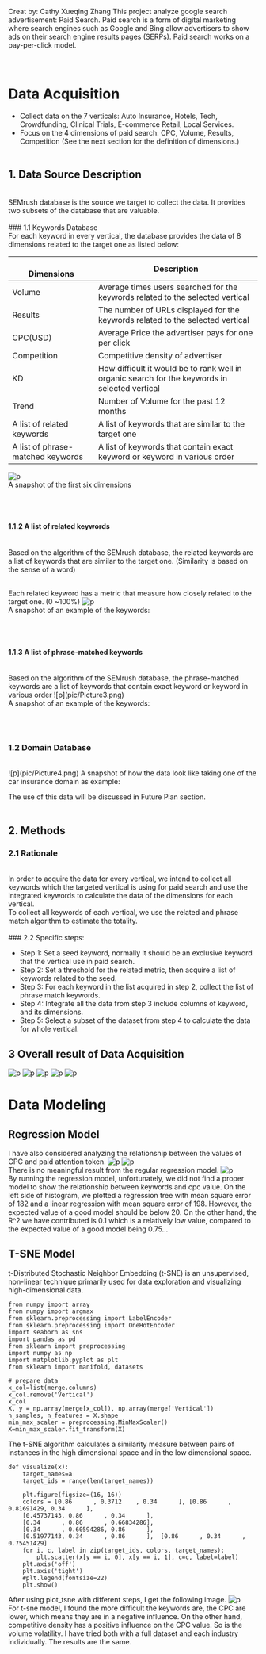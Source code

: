 Creat by: Cathy Xueqing Zhang
This project analyze google search advertisement: Paid Search. Paid search is a form of digital marketing where search engines such as Google and Bing allow advertisers to show ads on their search engine results pages (SERPs). Paid search works on a pay-per-click model.<br/>
<br/><br/>
# Data Acquisition 
- Collect data on the 7 verticals: Auto Insurance, Hotels, Tech, Crowdfunding, Clinical Trials, E-commerce Retail, Local Services.
- Focus on the 4 dimensions of paid search: CPC, Volume, Results, Competition (See the next section for the definition of dimensions.)
<br/><br/>
## 1. Data Source Description 
<br/>
SEMrush database is the source we target to collect the data. It provides two subsets of the database that are valuable.
<br/><br/>
### 1.1 Keywords Database
<br/>
For each keyword in every vertical, the database provides the data of 8 dimensions related to the target one as listed below:<br/>




<br/>Dimensions |	Description
------------ | -------------
Volume | Average times users searched for the keywords related to the selected vertical
Results | The number of URLs displayed for the keywords related to the selected vertical
CPC(USD) | Average Price the advertiser pays for one per click
Competition | Competitive density of advertiser
KD | How difficult it would be to rank well in organic search for the keywords in selected vertical
Trend | Number of Volume for the past 12 months
A list of related keywords | A list of keywords that are similar to the target one
A list of phrase-matched keywords | A list of keywords that contain exact keyword or keyword in various order 

![p](pic/Picture1.png)
<br/>A snapshot of the first six dimensions
 
 
<br/><br/>
#### 1.1.2 A list of related keywords 
<br/>
Based on the algorithm of the SEMrush database, the related keywords are a list of keywords that are similar to the target one. (Similarity is based on the sense of a word)

<br/>Each related keyword has a metric that measure how closely related to the target one. (0 ~100%)
![p](pic/Picture2.png)
<br/> A snapshot of an example of the keywords:

 <br/><br/>
#### 1.1.3 A list of phrase-matched keywords 
<br/>
Based on the algorithm of the SEMrush database, the phrase-matched keywords are a list of keywords that contain exact keyword or keyword in various order 
![p](pic/Picture3.png)
<br/>A snapshot of an example of the keywords:
 

<br/><br/>
### 1.2 Domain Database
<br/>
![p](pic/Picture4.png)
A snapshot of how the data look like taking one of the car insurance domain as example:

 

The use of this data will be discussed in Future Plan section.
<br/><br/>

## 2. Methods
### 2.1 Rationale
<br/>
In order to acquire the data for every vertical, we intend to collect all keywords which the targeted vertical is using for paid search and use the integrated keywords to calculate the data of the dimensions for each vertical.
<br/>
To collect all keywords of each vertical, we use the related and phrase match algorithm to estimate the totality.
<br/><br/>
### 2.2 Specific steps:


- Step 1: Set a seed keyword, normally it should be an exclusive keyword that the vertical use in paid search.
- Step 2: Set a threshold for the related metric, then acquire a list of keywords related to the seed.
- Step 3: For each keyword in the list acquired in step 2, collect the list of phrase match keywords.
- Step 4: Integrate all the data from step 3 include columns of keyword, and its dimensions.
- Step 5: Select a subset of the dataset from step 4 to calculate the data for whole vertical.

## 3 Overall result of Data Acquisition
![p](pic/0001.jpg)
![p](pic/0003.jpg)
![p](pic/0004.jpg)
![p](pic/Picture6.png)
![p](pic/0011.jpg)

# Data Modeling
## Regression Model
I have also considered analyzing the relationship between the values of CPC and paid attention token.
![p](pic/0014.jpg)
![p](pic/0015.jpg)
<br/> There is no meaningful result from the regular regression model.
![p](pic/regression.png)
<br/>By running the regression model, unfortunately, we did not find a proper model to show the relationship between keywords and cpc value. On the left side of histogram, we plotted a regression tree with mean square error of 182 and a linear regression with mean square error of 198. However, the expected value of a good model should be below 20. On the other hand, the R^2 we have contributed is 0.1 which is a relatively low value, compared to the expected value of a good model being 0.75…


## T-SNE Model
t-Distributed Stochastic Neighbor Embedding (t-SNE) is an unsupervised, non-linear technique primarily used for data exploration and visualizing high-dimensional data. 
```
from numpy import array
from numpy import argmax
from sklearn.preprocessing import LabelEncoder
from sklearn.preprocessing import OneHotEncoder
import seaborn as sns
import pandas as pd
from sklearn import preprocessing
import numpy as np
import matplotlib.pyplot as plt
from sklearn import manifold, datasets

# prepare data 
x_col=list(merge.columns)
x_col.remove('Vertical')
x_col
X, y = np.array(merge[x_col]), np.array(merge['Vertical'])                                   
n_samples, n_features = X.shape
min_max_scaler = preprocessing.MinMaxScaler()
X=min_max_scaler.fit_transform(X)
```
The t-SNE algorithm calculates a similarity measure between pairs of instances in the high dimensional space and in the low dimensional space.
```
def visualize(x):
    target_names=a
    target_ids = range(len(target_names))

    plt.figure(figsize=(16, 16))
    colors = [0.86      , 0.3712    , 0.34      ], [0.86      , 0.81691429, 0.34      ],
    [0.45737143, 0.86      , 0.34      ], 
    [0.34      , 0.86      , 0.66834286],  
    [0.34      , 0.60594286, 0.86      ], 
    [0.51977143, 0.34      , 0.86      ],  [0.86      , 0.34      , 0.75451429]
    for i, c, label in zip(target_ids, colors, target_names):
        plt.scatter(x[y == i, 0], x[y == i, 1], c=c, label=label)
    plt.axis('off')
    plt.axis('tight')
    #plt.legend(fontsize=22)
    plt.show()
 ```
 After using plot_tsne with different steps, I get the following image.
 ![p](pic/0012.jpg)
<br/> For t-sne model, I found the more difficult the keywords are, the CPC are lower, which means they are in a negative influence. On the other hand, competitive density has a positive influence on the CPC value. So is the volume volatility. I have tried both with a full dataset and each industry individually. The results are the same.


